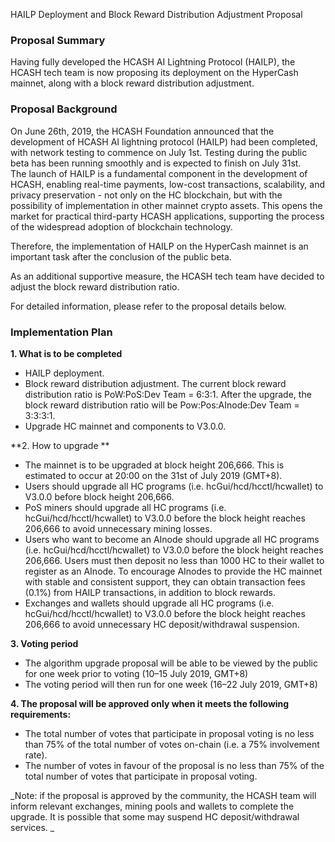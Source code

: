HAILP Deployment and Block Reward Distribution Adjustment Proposal
###  **Proposal Summary**

Having fully developed the HCASH AI Lightning Protocol (HAILP), the HCASH tech team is now proposing its deployment on the HyperCash mainnet, along with a block reward distribution adjustment. 

### **Proposal Background**


On June 26th, 2019, the HCASH Foundation announced that the development of HCASH AI lightning protocol (HAILP) had been completed, with network testing to commence on July 1st. Testing during the public beta has been running smoothly and is expected to finish on July 31st.  
The launch of HAILP is a fundamental component in the development of HCASH, enabling real-time payments, low-cost transactions, scalability, and privacy preservation - not only on the HC blockchain, but with the possibility of implementation in other mainnet crypto assets. This opens the market for practical third-party HCASH applications, supporting the process of the widespread adoption of blockchain technology.

Therefore, the implementation of HAILP on the HyperCash mainnet is an important task after the conclusion of the public beta. 

As an additional supportive measure, the HCASH tech team have decided to adjust the block reward distribution ratio. 

For detailed information, please refer to the proposal details below. 

### **Implementation Plan**

**1. What is to be completed**
- HAILP deployment. 
- Block reward distribution adjustment. The current block reward distribution ratio is PoW:PoS:Dev Team = 6:3:1. After the upgrade, the block reward distribution ratio will be Pow:Pos:AInode:Dev Team = 3:3:3:1.
- Upgrade HC mainnet and components to V3.0.0.

**2. How to upgrade **
- The mainnet is to be upgraded at block height 206,666. This is estimated to occur at 20:00 on the 31st of July 2019 (GMT+8).
- Users should upgrade all HC programs (i.e. hcGui/hcd/hcctl/hcwallet) to V3.0.0 before block height 206,666. 
- PoS miners should upgrade all HC programs (i.e. hcGui/hcd/hcctl/hcwallet) to V3.0.0 before the block height reaches 206,666 to avoid unnecessary mining losses. 
- Users who want to become an AInode should upgrade all HC programs (i.e. hcGui/hcd/hcctl/hcwallet) to V3.0.0 before the block height reaches 206,666. Users must then deposit no less than 1000 HC to their wallet to register as an AInode. To encourage AInodes to provide the HC mainnet with stable and consistent support, they can obtain transaction fees (0.1%) from HAILP transactions, in addition to block rewards.
- Exchanges and wallets should upgrade all HC programs (i.e. hcGui/hcd/hcctl/hcwallet) to V3.0.0 before the block height reaches 206,666 to avoid unnecessary HC deposit/withdrawal suspension.  

**3. Voting period**

- The algorithm upgrade proposal will be able to be viewed by the public for one week prior to voting (10–15 July 2019, GMT+8)
- The voting period will then run for one week (16–22 July 2019, GMT+8)

**4. The proposal will be approved only when it meets the following requirements:**

- The total number of votes that participate in proposal voting is no less than 75% of the total number of votes on-chain (i.e. a 75% involvement rate).
- The number of votes in favour of the proposal is no less than 75% of the total number of votes that participate in proposal voting.

_Note: if the proposal is approved by the community, the HCASH team will inform relevant exchanges, mining pools and wallets to complete the upgrade. It is possible that some may suspend HC deposit/withdrawal services. _
